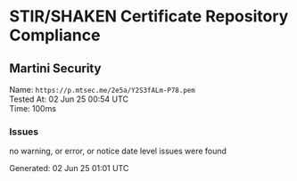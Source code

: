 # STIR/SHAKEN Certificate Repository Compliance

## Martini Security

Name: `https://p.mtsec.me/2e5a/Y2S3fALm-P78.pem`\
Tested At: 02 Jun 25 00:54 UTC\
Time: 100ms

### Issues

no warning, or error, or notice date level issues were found

Generated: 02 Jun 25 01:01 UTC